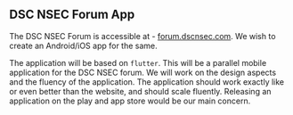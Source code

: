 ## DSC NSEC Forum App
The DSC NSEC Forum is accessible at - [forum.dscnsec.com](https://forum.dscnsec.com). We wish to create an Android/iOS app for the same. 

The application will be based on `flutter`. This will be a parallel mobile application for the DSC NSEC forum.
We will work on the design aspects and the fluency of the application. The application should work exactly like or even better than the website, and should scale fluently. Releasing an application on the play and app store would be our main concern.

